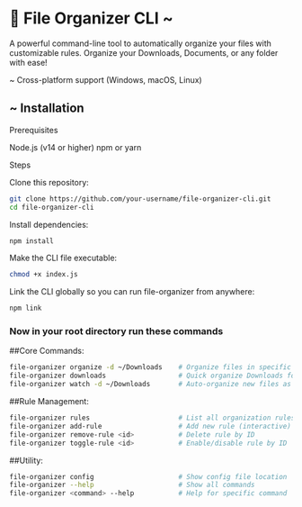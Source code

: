 <h1>📁 File Organizer CLI ~</h1>
A powerful command-line tool to automatically organize your files with customizable rules.
Organize your Downloads, Documents, or any folder with ease!

~ Cross-platform support (Windows, macOS, Linux)

<h2>~ Installation </h2>
Prerequisites

Node.js (v14 or higher)
npm or yarn

Steps

Clone this repository:
```bash
git clone https://github.com/your-username/file-organizer-cli.git
cd file-organizer-cli
```
Install dependencies:
```bash
npm install
```

Make the CLI file executable:
```bash
chmod +x index.js
```
Link the CLI globally so you can run file-organizer from anywhere:
```bash
npm link
```
<h3>Now in your root directory run these commands </h3>

##Core Commands:
```bash
file-organizer organize -d ~/Downloads    # Organize files in specific directory
file-organizer downloads                  # Quick organize Downloads folder
file-organizer watch -d ~/Downloads       # Auto-organize new files as they appear
```
##Rule Management:
```bash
file-organizer rules                      # List all organization rules
file-organizer add-rule                   # Add new rule (interactive)
file-organizer remove-rule <id>           # Delete rule by ID
file-organizer toggle-rule <id>           # Enable/disable rule by ID
```
##Utility:
```bash
file-organizer config                     # Show config file location
file-organizer --help                     # Show all commands
file-organizer <command> --help           # Help for specific command
```


